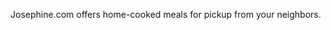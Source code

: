 <!--
title: Josephine
location: Oakland, CA
description: Home-cooked meals from your neighbors
position: Development Consultant
website: http://josephine.com
publish_date: 2015-06-30
end: 2012-08-01
-->

Josephine.com offers home-cooked meals for pickup from your neighbors.
